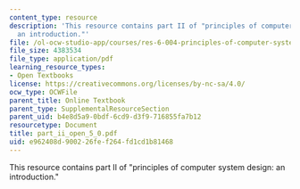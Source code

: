 ```yaml
---
content_type: resource
description: 'This resource contains part II of "principles of computer system design:
  an introduction."'
file: /ol-ocw-studio-app/courses/res-6-004-principles-of-computer-system-design-an-introduction-spring-2009/e962408d900226fef264fd1cd1b81468_part_ii_open_5_0.pdf
file_size: 4383534
file_type: application/pdf
learning_resource_types:
- Open Textbooks
license: https://creativecommons.org/licenses/by-nc-sa/4.0/
ocw_type: OCWFile
parent_title: Online Textbook
parent_type: SupplementalResourceSection
parent_uid: b4e8d5a9-0bdf-6cd9-d3f9-716855fa7b12
resourcetype: Document
title: part_ii_open_5_0.pdf
uid: e962408d-9002-26fe-f264-fd1cd1b81468
---
```

This resource contains part II of "principles of computer system design: an introduction."